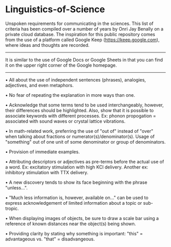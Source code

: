 # Linguistics-of-Science
Unspoken requirements for communicating in the sciences. This list of criteria has been compiled over a number of years by Onri Jay Benally on a private cloud database. The inspiration for this public repository comes from the use of a platform called Google Keep (https://keep.google.com), where ideas and thoughts are recorded. 
_________________________________________________________________________________________________________________________________________________________________________
It is similar to the use of Google Docs or Google Sheets in that you can find it on the upper right corner of the Google homepage.  
_________________________________________________________________________________________________________________________________________________________________________
• All about the use of independent sentences (phrases), analogies, adjectives, and even metaphors.

• No fear of repeating the explanation in more ways than one.

• Acknowledge that some terms tend to be used interchangeably, however, their differences should be highlighted. Also, show that it is possible to associate keywords with different processes. Ex: phonon propogation = associated with sound waves or crystal lattice vibrations.

• In math-related work, preferring the use of "out of" instead of "over" when talking about fractions or numerator(s)/denominator(s). Usage of "something" out of one unit of some denominator or group of denominators.

• Provision of immediate examples.

• Attributing descriptors or adjectives as pre-terms before the actual use of a word. Ex: excitatory stimulation with high KCl delivery. Another ex: inhibitory stimulation with TTX delivery.

• A new discovery tends to show its face beginning with the phrase "unless...".

• "Much less information is, however, available on..." can be used to express acknowledgement of limited information about a topic or sub-tropic.

• When displaying images of objects, be sure to draw a scale bar using a reference of known distances near the object(s) being shown.

• Providing clarity by stating why something is important: "this" = advantageous vs. "that" = disadvangeous.
